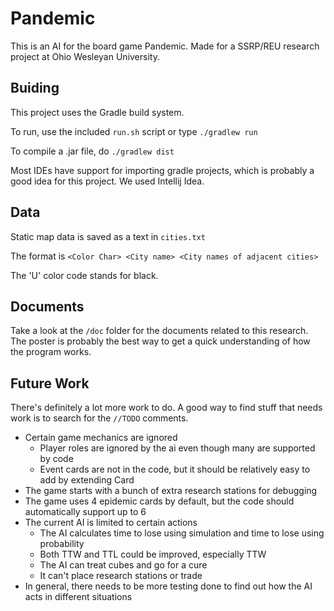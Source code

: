 # Pandemic

This is an AI for the board game Pandemic. 
Made for a SSRP/REU research project  at Ohio Wesleyan University.

## Buiding

This project uses the Gradle build system. 

To run, use the included `run.sh` script or type `./gradlew run`

To compile a .jar file, do `./gradlew dist`

Most IDEs have support for importing gradle projects, which is probably a good idea for this project.
We used Intellij Idea.

## Data

Static map data is saved as a text in `cities.txt`

The format is `<Color Char> <City name> <City names of adjacent cities>`

The 'U' color code stands for black.

## Documents

Take a look at the `/doc` folder for the documents related to this research.
The poster is probably the best way to get a quick understanding of how the program works.

## Future Work

There's definitely a lot more work to do. A good way to find stuff that needs work is to search
for the `//TODO` comments.
 
 - Certain game mechanics are ignored
   - Player roles are ignored by the ai even though many are supported by code
   - Event cards are not in the code, but it should be relatively easy to add by extending Card
 - The game starts with a bunch of extra research stations for debugging
 - The game uses 4 epidemic cards by default, but the code should automatically support up to 6
 - The current AI is limited to certain actions
   - The AI calculates time to lose using simulation and time to lose using probability
   - Both TTW and TTL could be improved, especially TTW
   - The AI can treat cubes and go for a cure
   - It can't place research stations or trade
 - In general, there needs to be more testing done to find out how the AI acts in different situations
